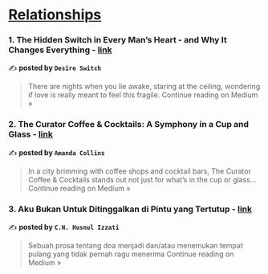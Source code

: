 
<h1><a href=https://medium.com/tag/relationships/recommended target="_blank" rel="noopener noreferrer">Relationships</a></h1>
<h3>1. The Hidden Switch in Every Man’s Heart - and Why It Changes Everything - <a href="https://medium.com/@desireswitch/the-hidden-switch-in-every-mans-heart-and-why-it-changes-everything-8044c40f6102?source=rss------relationships-5" target="_blank" rel="noopener noreferrer">link</a></h3>

✍️ **posted by `Desire Switch`**

<blockquote>There are nights when you lie awake, staring at the ceiling, wondering if love is really meant to feel this fragile.
Continue reading on Medium »</blockquote>

<h3>2. The Curator Coffee & Cocktails: A Symphony in a Cup and Glass - <a href="https://medium.com/@amandacollinsfashion/the-curator-coffee-cocktails-a-symphony-in-a-cup-and-glass-9f5934990aee?source=rss------relationships-5" target="_blank" rel="noopener noreferrer">link</a></h3>

✍️ **posted by `Amanda Collins`**

<blockquote>In a city brimming with coffee shops and cocktail bars, The Curator Coffee & Cocktails stands out not just for what’s in the cup or glass…
Continue reading on Medium »</blockquote>

<h3>3. Aku Bukan Untuk Ditinggalkan di Pintu yang Tertutup - <a href="https://medium.com/@cnh.zzt/aku-bukan-untuk-ditinggalkan-di-pintu-yang-tertutup-8077f612973a?source=rss------relationships-5" target="_blank" rel="noopener noreferrer">link</a></h3>

✍️ **posted by `C.N. Husnul Izzati`**

<blockquote>Sebuah prosa tentang doa menjadi dan/atau menemukan tempat pulang yang tidak pernah ragu menerima
Continue reading on Medium »</blockquote>

